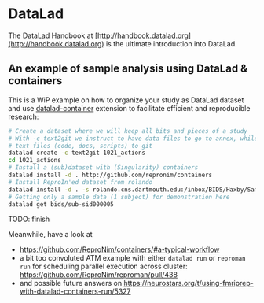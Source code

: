 # DataLad

The DataLad Handbook at [http://handbook.datalad.org](http://handbook.datalad.org)
is the ultimate introduction into DataLad. 

## An example of sample analysis using DataLad & containers
 
This is a WiP example on how to organize your study as DataLad dataset and
use [datalad-container](http://docs.datalad.org/projects/container/en/latest/index.html)
extension to facilitate efficient and reproducible research:
 
```bash
# Create a dataset where we will keep all bits and pieces of a study
# With -c text2git we instruct to have data files to go to annex, while
# text files (code, docs, scripts) to git
datalad create -c text2git 1021_actions
cd 1021_actions
# Install a (sub)dataset with (Singularity) containers
datalad install -d . http://github.com/repronim/containers
# Install ReproIn'ed dataset from rolando
datalad install -d . -s rolando.cns.dartmouth.edu:/inbox/BIDS/Haxby/Sam/1021_actions bids
# Getting only a sample data (1 subject) for demonstration here
datalad get bids/sub-sid000005
```

TODO: finish

Meanwhile, have a look at 

- https://github.com/ReproNim/containers/#a-typical-workflow 
- a bit too convoluted ATM example with either `datalad run` or `reproman run` for
  scheduling parallel execution across cluster: https://github.com/ReproNim/reproman/pull/438
- and possible future answers on https://neurostars.org/t/using-fmriprep-with-datalad-containers-run/5327 